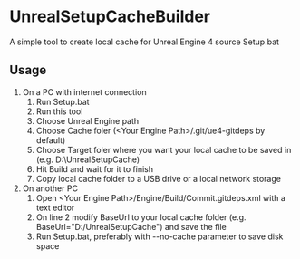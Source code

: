 # UnrealSetupCacheBuilder #

A simple tool to create local cache for Unreal Engine 4 source Setup.bat

## Usage ##

1. On a PC with internet connection
   1. Run Setup.bat
   2. Run this tool
   3. Choose Unreal Engine path
   4. Choose Cache foler (\<Your Engine Path\>/.git/ue4-gitdeps by default)
   5. Choose Target foler where you want your local cache to be saved in (e.g. D:\UnrealSetupCache)
   6. Hit Build and wait for it to finish
   7. Copy local cache folder to a USB drive or a local network storage
2. On another PC
   1. Open \<Your Engine Path\>/Engine/Build/Commit.gitdeps.xml with a text editor
   2. On line 2 modify BaseUrl to your local cache folder (e.g. BaseUrl="D:/UnrealSetupCache") and save the file
   3. Run Setup.bat, preferably with --no-cache parameter to save disk space
